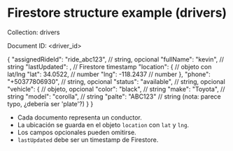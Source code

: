 # Firestore structure example (drivers)

Collection: drivers

Document ID: <driver_id>

{
  "assignedRideId": "ride_abc123", // string, opcional
  "fullName": "kevin",             // string
  "lastUpdated": <timestamp>,        // Firestore timestamp
  "location": {                      // objeto con lat/lng
    "lat": 34.0522,                  // number
    "lng": -118.2437                 // number
  },
  "phone": "+50377806930",         // string, opcional
  "status": "available",            // string, opcional
  "vehicle": {                       // objeto, opcional
    "color": "black",               // string
    "make": "Toyota",               // string
    "model": "corolla",             // string
    "palte": "ABC123"               // string (nota: parece typo, ¿debería ser 'plate'?)
  }
}

- Cada documento representa un conductor.
- La ubicación se guarda en el objeto `location` con `lat` y `lng`.
- Los campos opcionales pueden omitirse.
- `lastUpdated` debe ser un timestamp de Firestore.
